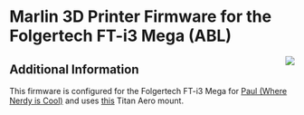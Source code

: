 # Marlin 3D Printer Firmware for the Folgertech FT-i3 Mega (ABL)
<img align="right" src="../../raw/1.1.x/buildroot/share/pixmaps/logo/marlin-250.png" />

## Additional Information

This firmware is configured for the Folgertech FT-i3 Mega for [Paul (Where Nerdy is Cool)](http://wherenerdyiscool.com/) and uses [this](https://www.thingiverse.com/thing:3441535) Titan Aero mount.
